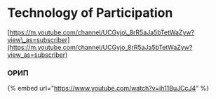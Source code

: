 # Technology of Participation

[https://m.youtube.com/channel/UCGyjo\_8rR5aJa5bTetWaZyw?view\_as=subscriber](https://m.youtube.com/channel/UCGyjo_8rR5aJa5bTetWaZyw?view_as=subscriber)

### ОРИП

{% embed url="https://www.youtube.com/watch?v=ih11BuJCcJ4" %}

